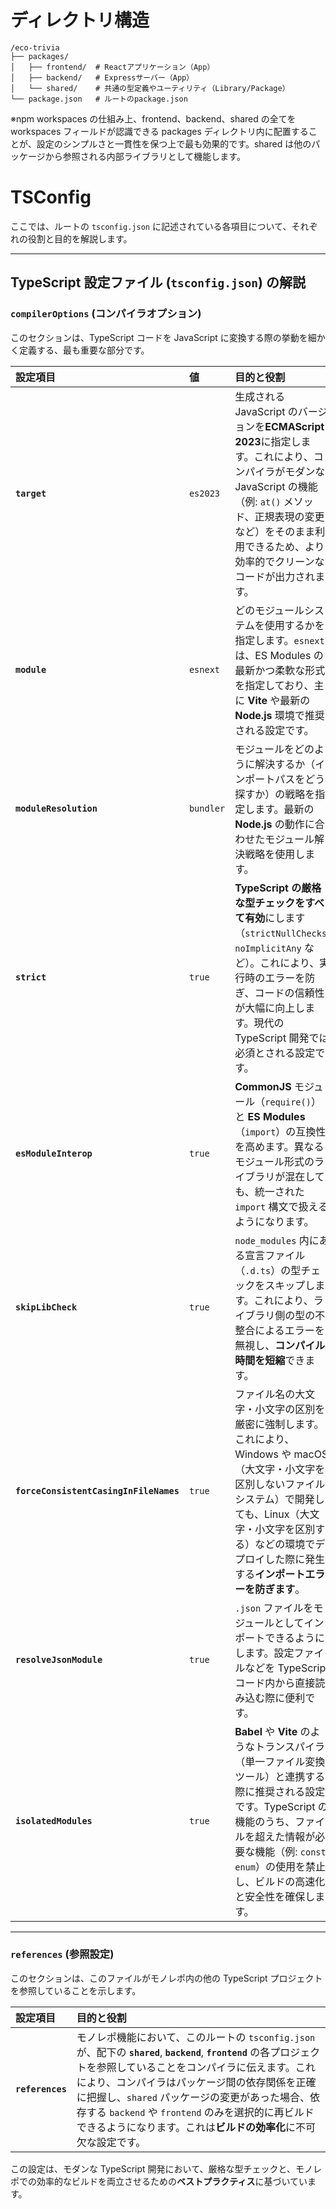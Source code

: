 # ディレクトリ構造

```
/eco-trivia
├── packages/
│   ├── frontend/  # Reactアプリケーション（App）
│   ├── backend/   # Expressサーバー（App）
│   └── shared/    # 共通の型定義やユーティリティ（Library/Package）
└── package.json   # ルートのpackage.json
```

※npm workspaces の仕組み上、frontend、backend、shared の全てを workspaces フィールドが認識できる packages ディレクトリ内に配置することが、設定のシンプルさと一貫性を保つ上で最も効果的です。shared は他のパッケージから参照される内部ライブラリとして機能します。

# TSConfig

ここでは、ルートの `tsconfig.json` に記述されている各項目について、それぞれの役割と目的を解説します。

---

## TypeScript 設定ファイル (`tsconfig.json`) の解説

### `compilerOptions` (コンパイラオプション)

このセクションは、TypeScript コードを JavaScript に変換する際の挙動を細かく定義する、最も重要な部分です。

| 設定項目                               | 値        | 目的と役割                                                                                                                                                                                                                                        |
| :------------------------------------- | :-------- | :------------------------------------------------------------------------------------------------------------------------------------------------------------------------------------------------------------------------------------------------ |
| **`target`**                           | `es2023`  | 生成される JavaScript のバージョンを**ECMAScript 2023**に指定します。これにより、コンパイラがモダンな JavaScript の機能（例: `at()` メソッド、正規表現の変更など）をそのまま利用できるため、より効率的でクリーンなコードが出力されます。          |
| **`module`**                           | `esnext`  | どのモジュールシステムを使用するかを指定します。`esnext` は、ES Modules の最新かつ柔軟な形式を指定しており、主に **Vite** や最新の **Node.js** 環境で推奨される設定です。                                                                         |
| **`moduleResolution`**                 | `bundler` | モジュールをどのように解決するか（インポートパスをどう探すか）の戦略を指定します。最新の **Node.js** の動作に合わせたモジュール解決戦略を使用します。                                                                                             |
| **`strict`**                           | `true`    | **TypeScript の厳格な型チェックをすべて有効**にします（`strictNullChecks`, `noImplicitAny` など）。これにより、実行時のエラーを防ぎ、コードの信頼性が大幅に向上します。現代の TypeScript 開発では必須とされる設定です。                           |
| **`esModuleInterop`**                  | `true`    | **CommonJS** モジュール（`require()`）と **ES Modules**（`import`）の互換性を高めます。異なるモジュール形式のライブラリが混在しても、統一された `import` 構文で扱えるようになります。                                                             |
| **`skipLibCheck`**                     | `true`    | `node_modules` 内にある宣言ファイル（`.d.ts`）の型チェックをスキップします。これにより、ライブラリ側の型の不整合によるエラーを無視し、**コンパイル時間を短縮**できます。                                                                          |
| **`forceConsistentCasingInFileNames`** | `true`    | ファイル名の大文字・小文字の区別を厳密に強制します。これにより、Windows や macOS（大文字・小文字を区別しないファイルシステム）で開発しても、Linux（大文字・小文字を区別する）などの環境でデプロイした際に発生する**インポートエラーを防ぎます**。 |
| **`resolveJsonModule`**                | `true`    | `.json` ファイルをモジュールとしてインポートできるようにします。設定ファイルなどを TypeScript コード内から直接読み込む際に便利です。                                                                                                              |
| **`isolatedModules`**                  | `true`    | **Babel** や **Vite** のようなトランスパイラ（単一ファイル変換ツール）と連携する際に推奨される設定です。TypeScript の機能のうち、ファイルを超えた情報が必要な機能（例: `const enum`）の使用を禁止し、ビルドの高速化と安全性を確保します。         |

---

### `references` (参照設定)

このセクションは、このファイルがモノレポ内の他の TypeScript プロジェクトを参照していることを示します。

| 設定項目         | 目的と役割                                                                                                                                                                                                                                                                                                                                                                                         |
| :--------------- | :------------------------------------------------------------------------------------------------------------------------------------------------------------------------------------------------------------------------------------------------------------------------------------------------------------------------------------------------------------------------------------------------- |
| **`references`** | モノレポ機能において、このルートの `tsconfig.json` が、配下の **`shared`**, **`backend`**, **`frontend`** の各プロジェクトを参照していることをコンパイラに伝えます。これにより、コンパイラはパッケージ間の依存関係を正確に把握し、`shared` パッケージの変更があった場合、依存する `backend` や `frontend` のみを選択的に再ビルドできるようになります。これは**ビルドの効率化**に不可欠な設定です。 |

この設定は、モダンな TypeScript 開発において、厳格な型チェックと、モノレポでの効率的なビルドを両立させるための**ベストプラクティス**に基づいています。
